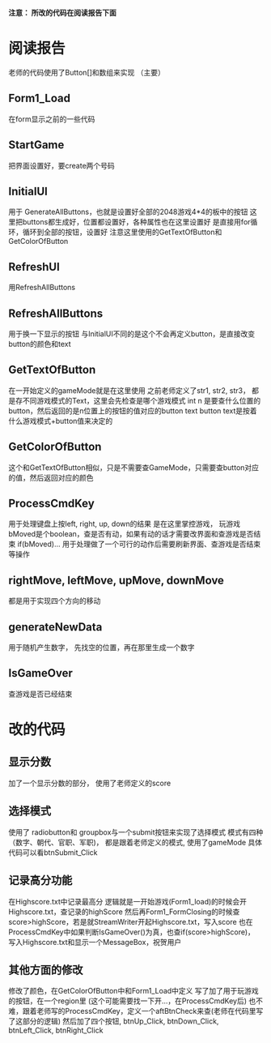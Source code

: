 **注意： 所改的代码在阅读报告下面**
# 阅读报告
老师的代码使用了Button[]和数组来实现 （主要）

## Form1_Load
在form显示之前的一些代码

## StartGame
把界面设置好，要create两个号码

## InitialUI
用于 GenerateAllButtons，也就是设置好全部的2048游戏4*4的板中的按钮
这里把buttons都生成好，位置都设置好，各种属性也在这里设置好
是直接用for循环，循环到全部的按钮，设置好
注意这里使用的GetTextOfButton和GetColorOfButton

## RefreshUI
用RefreshAllButtons

## RefreshAllButtons
用于换一下显示的按钮
与InitialUI不同的是这个不会再定义button，是直接改变button的颜色和text

## GetTextOfButton
在一开始定义的gameMode就是在这里使用
之前老师定义了str1, str2, str3， 都是存不同游戏模式的Text，这里会先检查是哪个游戏模式
int n 是要查什么位置的button，然后返回的是n位置上的按钮的值对应的button text
button text是按着什么游戏模式+button值来决定的

## GetColorOfButton
这个和GetTextOfButton相似，只是不需要查GameMode，只需要查button对应的值，然后返回对应的颜色

## ProcessCmdKey
用于处理键盘上按left, right, up, down的结果
是在这里掌控游戏， 玩游戏
bMoved是个boolean，查是否有动，如果有动的话才需要改界面和查游戏是否结束
if(bMoved)... 用于处理做了一个可行的动作后需要刷新界面、查游戏是否结束等操作

## rightMove, leftMove, upMove, downMove
都是用于实现四个方向的移动

## generateNewData
用于随机产生数字， 先找空的位置，再在那里生成一个数字

## IsGameOver
查游戏是否已经结束



# 改的代码
## 显示分数
加了一个显示分数的部分， 使用了老师定义的score

## 选择模式
使用了 radiobutton和 groupbox与一个submit按钮来实现了选择模式
模式有四种（数字、朝代、官职、军职)， 都是跟着老师定义的模式, 使用了gameMode
具体代码可以看btnSubmit_Click

## 记录高分功能
在Highscore.txt中记录最高分
逻辑就是一开始游戏(Form1_load)的时候会开Highscore.txt，查记录的highScore
然后再Form1_FormClosing的时候查score>highScore，若是就StreamWriter开起Highscore.txt，写入score
也在ProcessCmdKey中如果判断IsGameOver()为真，也查if(score>highScore)，
写入Highscore.txt和显示一个MessageBox，祝贺用户

## 其他方面的修改
修改了颜色，在GetColorOfButton中和Form1_Load中定义
写了加了用于玩游戏的按钮，在一个region里 (这个可能需要找一下开...，在ProcessCmdKey后)
也不难，跟着老师写的ProcessCmdKey，定义一个aftBtnCheck来查(老师在代码里写了这部分的逻辑)
然后加了四个按钮, btnUp_Click, btnDown_Click, btnLeft_Click, btnRight_Click

